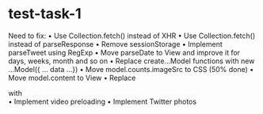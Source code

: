 test-task-1
===========
Need to fix:
•	Use Collection.fetch() instead of XHR
•	Use Collection.fetch() instead of parseResponse
•	Remove sessionStorage
•	Implement parseTweet using RegExp
•	Move parseDate to View and improve it for days, weeks, month and so on
•	Replace create…Model functions with new …Model({ … data …})
•	Move model.counts.imageSrc to CSS (50% done)
•	Move model.content to View
•	Replace <article> with <div>
•	Implement video preloading
•	Implement Twitter photos

